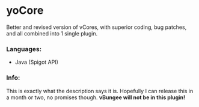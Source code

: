 # yoCore
Better and revised version of vCores, with superior coding, bug patches, and all combined into 1 single plugin.

### Languages:
  - Java (Spigot API)


### Info:
This is exactly what the description says it is. Hopefully I can release this in a month or two, no promises though.
**vBungee will not be in this plugin!**
